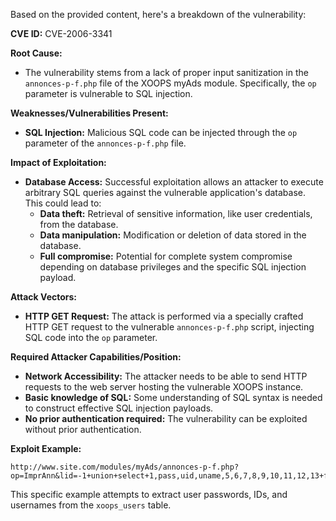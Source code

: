 Based on the provided content, here's a breakdown of the vulnerability:

**CVE ID:** CVE-2006-3341

**Root Cause:**
- The vulnerability stems from a lack of proper input sanitization in the `annonces-p-f.php` file of the XOOPS myAds module. Specifically, the `op` parameter is vulnerable to SQL injection.

**Weaknesses/Vulnerabilities Present:**
- **SQL Injection:** Malicious SQL code can be injected through the `op` parameter of the `annonces-p-f.php` file.

**Impact of Exploitation:**
- **Database Access:** Successful exploitation allows an attacker to execute arbitrary SQL queries against the vulnerable application's database. This could lead to:
  - **Data theft:**  Retrieval of sensitive information, like user credentials, from the database.
  - **Data manipulation:** Modification or deletion of data stored in the database.
  - **Full compromise:** Potential for complete system compromise depending on database privileges and the specific SQL injection payload.

**Attack Vectors:**
- **HTTP GET Request:** The attack is performed via a specially crafted HTTP GET request to the vulnerable `annonces-p-f.php` script, injecting SQL code into the `op` parameter.

**Required Attacker Capabilities/Position:**
- **Network Accessibility:** The attacker needs to be able to send HTTP requests to the web server hosting the vulnerable XOOPS instance.
- **Basic knowledge of SQL:** Some understanding of SQL syntax is needed to construct effective SQL injection payloads.
- **No prior authentication required:** The vulnerability can be exploited without prior authentication.
 
**Exploit Example:**
```
http://www.site.com/modules/myAds/annonces-p-f.php?op=ImprAnn&lid=-1+union+select+1,pass,uid,uname,5,6,7,8,9,10,11,12,13+from+xoops_users+limit+1,1/*
```
This specific example attempts to extract user passwords, IDs, and usernames from the `xoops_users` table.